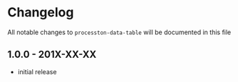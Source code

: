 # Changelog

All notable changes to `processton-data-table` will be documented in this file

## 1.0.0 - 201X-XX-XX

- initial release
